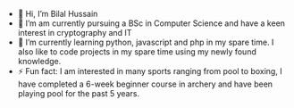 - 👋 Hi, I’m Bilal Hussain
- 👀 I’m am currently pursuing a BSc in Computer Science and have a keen interest in cryptography and IT
- 🌱 I’m currently learning python, javascript and php in my spare time. I also like to code projects in my spare time using my newly found knowledge.
- ⚡ Fun fact: I am interested in many sports ranging from pool to boxing, I have completed a 6-week beginner course in archery and have been playing pool for the past 5 years.

<!---
BilalH123/BilalH123 is a ✨ special ✨ repository because its `README.md` (this file) appears on your GitHub profile.
You can click the Preview link to take a look at your changes.
--->
